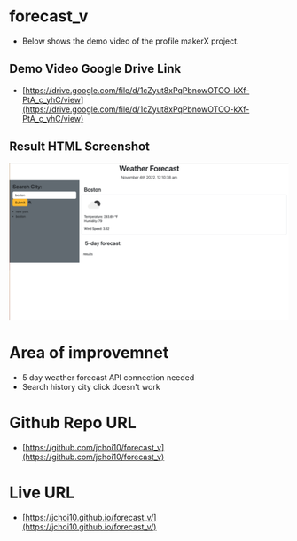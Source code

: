 # forecast_v

- Below shows the demo video of the profile makerX project.


## Demo Video Google Drive Link

- [https://drive.google.com/file/d/1cZyut8xPqPbnowOTOO-kXf-PtA_c_yhC/view](https://drive.google.com/file/d/1cZyut8xPqPbnowOTOO-kXf-PtA_c_yhC/view)

## Result HTML Screenshot

![screenshot](./assets/img/Screenshot%202022-11-04%20at%2012.15.05%20AM.png)


# Area of improvemnet

- 5 day weather forecast API connection needed
- Search history city click doesn't work

# Github Repo URL

- [https://github.com/jchoi10/forecast_v](https://github.com/jchoi10/forecast_v)

# Live URL

- [https://jchoi10.github.io/forecast_v/](https://jchoi10.github.io/forecast_v/)